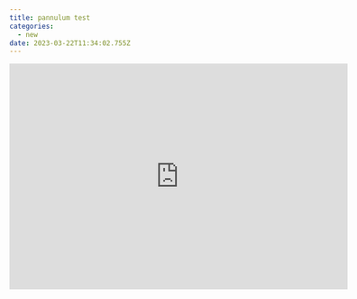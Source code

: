 ```yaml
---
title: pannulum test
categories:
  - new
date: 2023-03-22T11:34:02.755Z
---
```

<head><meta charset="utf-8">

<meta name="viewport" content="width=device-width, initial-scale=1.0"><title>Imgur-hosted Image</title><link rel="stylesheet" href="https://cdn.jsdelivr.net/npm/pannellum@2.5.6/build/pannellum.css"/>

<script type="text/javascript" src="https://cdn.jsdelivr.net/npm/pannellum@2.5.6/build/pannellum.js"></script><style>

\#panorama {

width: 600px;

height: 400px;

}

</style>

</head>

<body>

<div id="panorama">

<iframe width="600" height="400" allowfullscreen style="border-style:none;" src="https://cdn.pannellum.org/2.5/pannellum.htm#panorama=https/imgur.com/fTHreAV"></iframe></div>

</body>